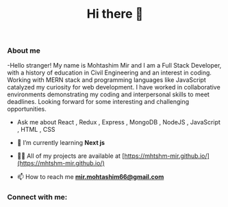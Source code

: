 <h1 align="center">Hi there 👋 </h1>
<br/>
<h3>About me</h3>
-Hello stranger! My name is  Mohtashim Mir and I am a Full Stack Developer, with a history of education in Civil Engineering and an interest in coding.
Working with MERN stack and programming languages like JavaScript catalyzed my curiosity for web development.
I have worked in collaborative environments demonstrating my coding and interpersonal skills to meet deadlines. Looking forward for some interesting and challenging opportunities.

- Ask me about React , Redux , Express , MongoDB , NodeJS , JavaScript , HTML , CSS
- 🌱 I’m currently learning **Next js**

- 👨‍💻 All of my projects are available at [https://mhtshm-mir.github.io/](https://mhtshm-mir.github.io/)

- 📫 How to reach me **mir.mohtashim66@gmail.com**

<h3 align="left">Connect with me:</h3>
